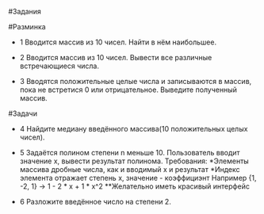 #Задания

#Разминка

- 1 Вводится массив из 10 чисел. Найти в нём наибольшее.

- 2 Вводится массив из 10 чисел. Вывести все различные встречающиеся числа.

- 3 Вводятся положительные целые числа и записываются в массив, пока не встретися 0 или отрицательное.
Выведите полученный массив.

#Задачи

- 4 Найдите медиану введённого массива(10 положительных целых чисел).

- 5 Задаётся полином степени n меньше 10.
Пользователь вводит значение x, вывести результат полинома.
Требования:
	*Элементы массива дробные числа, как и вводимый x и результат
	*Индекс элемента отражает степень x, значение - коэффициэнт
	Например {1, -2, 1} -> 1 - 2 * x + 1 * x^2
	**Желательно иметь красивый интерфейс

- 6 Разложите введённое число на степени 2.
